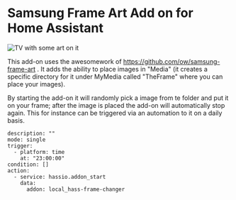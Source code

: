 # Samsung Frame Art Add on for Home Assistant

![TV with some art on it ](https://i.imgur.com/BunHdwb.jpeg)

This add-on uses the awesomework of https://github.com/ow/samsung-frame-art . It adds the ability to place images in "Media" (it creates a specific directory for it under MyMedia called "TheFrame" where you can place your images).

By starting the add-on it will randomly pick a image from te folder and put it on your frame; after the image is placed the add-on will automatically stop again. This for instance can be triggered via an automation to it on a daily basis.

```
description: ""
mode: single
trigger:
  - platform: time
    at: "23:00:00"
condition: []
action:
  - service: hassio.addon_start
    data:
      addon: local_hass-frame-changer
```
